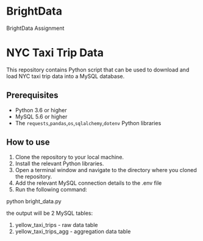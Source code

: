 # BrightData
BrightData Assignment

# NYC Taxi Trip Data

This repository contains Python script that can be used to download and load NYC taxi trip data into a MySQL database.

## Prerequisites

* Python 3.6 or higher
* MySQL 5.6 or higher
* The `requests`,`pandas`,`os`,`sqlalchemy`,`dotenv` Python libraries

## How to use

1. Clone the repository to your local machine.
2. Install the relevant Python libraries.
3. Open a terminal window and navigate to the directory where you cloned the repository.
4. Add the relevant MySQL connection details to the .env file
5. Run the following command:

python bright_data.py


the output will be 2 MySQL tables:

1. yellow_taxi_trips - raw data table
2. yellow_taxi_trips_agg - aggregation data table



